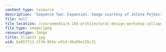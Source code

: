 ```yaml
---
content_type: resource
description: 'Sequence Two: Expansion. Image courtesy of Jelena Pejkovic.'
file: null
file_location: /coursemedia/4-184-architectural-design-workshop-collage-method-and-form-spring-2004/ba657f122f369b5ee91449a99e135c31_Slide13.jpg
file_type: image/jpeg
resourcetype: Image
title: Slide13.jpg
uid: ba657f12-2f36-9b5e-e914-49a99e135c31
---
```

